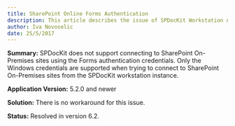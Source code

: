 ```yaml
---
title: SharePoint Online Forms Authentication 
description: This article describes the issue of SPDocKit Workstation not supporting forms authentication when connecting to SharePoint On-Premises.
author: Iva Novoselic  
date: 25/5/2017
---
```


__Summary:__ SPDocKit does not support connecting to SharePoint On-Premises sites using the Forms authentication credentials. Only the Windows credentials are supported when trying to connect to SharePoint On-Premises sites from the SPDocKit workstation instance.

__Application Version:__ 5.2.0 and newer

__Solution:__ There is no workaround for this issue.

__Status:__ Resolved in version 6.2.